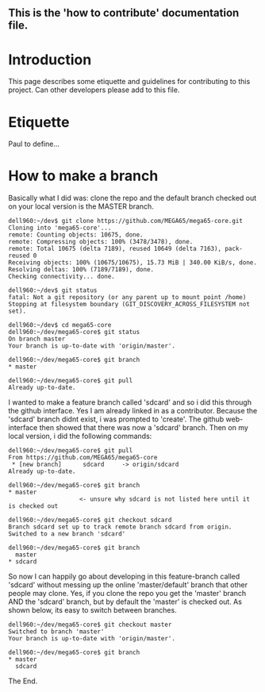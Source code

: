 ## This is the 'how to contribute' documentation file.

# Introduction  
This page describes some etiquette and guidelines for contributing to this project.
Can other developers please add to this file.

# Etiquette
Paul to define...

# How to make a branch  

Basically what I did was:
clone the repo and the default branch checked out on your local version is the MASTER branch.

```
dell960:~/dev$ git clone https://github.com/MEGA65/mega65-core.git
Cloning into 'mega65-core'...
remote: Counting objects: 10675, done.
remote: Compressing objects: 100% (3478/3478), done.
remote: Total 10675 (delta 7189), reused 10649 (delta 7163), pack-reused 0
Receiving objects: 100% (10675/10675), 15.73 MiB | 340.00 KiB/s, done.
Resolving deltas: 100% (7189/7189), done.
Checking connectivity... done.

dell960:~/dev$ git status
fatal: Not a git repository (or any parent up to mount point /home)
Stopping at filesystem boundary (GIT_DISCOVERY_ACROSS_FILESYSTEM not set).

dell960:~/dev$ cd mega65-core
dell960:~/dev/mega65-core$ git status
On branch master
Your branch is up-to-date with 'origin/master'.

dell960:~/dev/mega65-core$ git branch
* master

dell960:~/dev/mega65-core$ git pull
Already up-to-date.
```

I wanted to make a feature branch called 'sdcard' and so i did this through the github interface.
Yes I am already linked in as a contributor.
Because the 'sdcard' branch didnt exist, i was prompted to 'create'.
The github web-interface then showed that there was now a 'sdcard' branch.
Then on my local version, i did the following commands:

```
dell960:~/dev/mega65-core$ git pull
From https://github.com/MEGA65/mega65-core
 * [new branch]      sdcard     -> origin/sdcard
Already up-to-date.

dell960:~/dev/mega65-core$ git branch
* master
                    <- unsure why sdcard is not listed here until it is checked out

dell960:~/dev/mega65-core$ git checkout sdcard 
Branch sdcard set up to track remote branch sdcard from origin.
Switched to a new branch 'sdcard'

dell960:~/dev/mega65-core$ git branch
  master
* sdcard
```

So now I can happily go about developing in this feature-branch called 'sdcard'
without messing up the online 'master/default' branch that other people may clone.
Yes, if you clone the repo you get the 'master' branch AND the 'sdcard' branch, 
but by default the 'master' is checked out.
As shown below, its easy to switch between branches.

```
dell960:~/dev/mega65-core$ git checkout master
Switched to branch 'master'
Your branch is up-to-date with 'origin/master'.

dell960:~/dev/mega65-core$ git branch
* master
  sdcard
```

The End.
